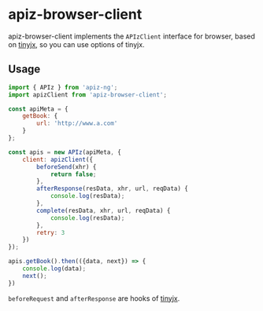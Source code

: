 # apiz-browser-client
apiz-browser-client implements the `APIzClient` interface for browser, based on [tinyjx](https://github.com/ta7sudan/tinyjx), so you can use options of tinyjx.



## Usage

```javascript
import { APIz } from 'apiz-ng';
import apizClient from 'apiz-browser-client';

const apiMeta = {
    getBook: {
        url: 'http://www.a.com'
    }
};

const apis = new APIz(apiMeta, {
    client: apizClient({
        beforeSend(xhr) {
            return false;
        },
        afterResponse(resData, xhr, url, reqData) {
            console.log(resData);
        },
        complete(resData, xhr, url, reqData) {
            console.log(resData);
        },
        retry: 3
    })
});

apis.getBook().then(({data, next}) => {
    console.log(data);
    next();
})
```

`beforeRequest` and  `afterResponse` are hooks of [tinyjx](https://github.com/ta7sudan/tinyjx).
